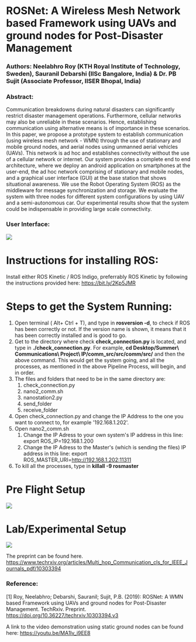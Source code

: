 # ROSNet: A Wireless Mesh Network based Framework using UAVs and ground nodes for Post-Disaster Management

### Authors: Neelabhro Roy (KTH Royal Institute of Technology, Sweden), Sauranil Debarshi (IISc Bangalore, India) & Dr. PB Sujit (Associate Professor, IISER Bhopal, India)

### Abstract: 

Communication breakdowns during natural disasters can significantly restrict disaster management operations. Furthermore, cellular networks may also be unreliable in these scenarios. Hence, establishing communication using alternative means is of importance in these scenarios.  
In this paper, we propose a prototype system to establish communication (using wireless mesh network - WMN) through the use of stationary and mobile ground nodes, and aerial nodes using unmanned aerial vehicles (UAVs). This network is ad hoc and establishes connectivity without the use of a cellular network or internet. Our system provides a complete end to end architecture, where we deploy an android application on smartphones at the user-end, the ad hoc network comprising of stationary and mobile nodes, and a graphical user interface (GUI) at the base station that shows situational awareness. We use the Robot Operating System (ROS) as the middleware for message synchronization and storage. We evaluate the system with three nodes for different system configurations by using UAV and a semi-autonomous car. Our experimental results show that the system could be indispensable in providing large scale connectivity.


### User Interface:
![](Screenshots/Unifi1.png)

# Instructions for installing ROS:
Install either ROS Kinetic / ROS Indigo, preferrably ROS Kinetic by following the instructions provided here: https://bit.ly/2Kp5JMR

# Steps to get the System Running:
1. Open terminal ( Alt+ Ctrl + T), and type in **rosversion -d**, to check if ROS has been correctly or not.
   If the version name is shown, it means that it has been correctly installed and is good to go.
2. Get to the directory where check **check_connection.py** is located, and type in **./check_connection.py**.
   For example, **cd Desktop/Summer\ Communications\ Project\ IP/comm_src/src/comm/src/** and then the above command.
   This would get the system going, and all the processes, as mentioned in the above Pipeline Process, will begin, and in order.
3. The files and folders that need to be in the same directory are: 
      1. check_connection.py
      2. nano2_comm.sh
      3. nanostation2.py
      4. send_folder
      5. receive_folder
4. Open check_connection.py and change the IP Address to the one you want to connect to, for example '192.168.1.202'.  
5. Open nano2_comm.sh
   1. Change the IP Adress to your own system's IP address in this line: export ROS_IP=192.168.1.200
   2. Change the IP Adress to the Master's (which is sending the files) IP address in this line: export ROS_MASTER_URI=http://192.168.1.202:11311
4. To kill all the processes, type in **killall -9 rosmaster**

   
   
# Pre Flight Setup   
![](Screenshots/Drone.png)  

# Lab/Experimental Setup
![](Screenshots/ab.jpg)  

The preprint can be found here.
https://www.techrxiv.org/articles/Multi_hop_Communication_cls_for_IEEE_Journals_pdf/10303394

### Reference:
[1] Roy, Neelabhro; Debarshi, Sauranil; Sujit, P.B. (2019): ROSNet: A WMN based Framework using UAVs and ground nodes for Post-Disaster Management. TechRxiv. Preprint. https://doi.org/10.36227/techrxiv.10303394.v3 

A link to the video demonstration using static ground nodes can be found here:
https://youtu.be/MA1lv_i9EE8
